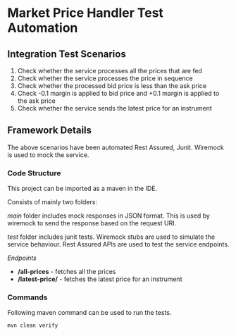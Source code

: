 # Market Price Handler Test Automation

## Integration Test Scenarios
1. Check whether the service processes all the prices that are fed
2. Check whether the service processes the price in sequence
3. Check whether the processed bid price is less than the ask price
4. Check -0.1 margin is applied to bid price and +0.1 margin is applied to the ask price
5. Check whether the service sends the latest price for an instrument

## Framework Details

The above scenarios have been automated Rest Assured, Junit. Wiremock is used to mock the service.

### Code Structure

This project can be imported as a maven in the IDE.

Consists of mainly two folders:

*main* folder includes mock responses in JSON format. This is used by wiremock to send the response based on the request URI.

*test* folder includes junit tests. Wiremock stubs are used to simulate the service behaviour. Rest Assured APIs are 
used to test the service endpoints.

*Endpoints*
- **/all-prices** - fetches all the prices
- **/latest-price/<instrument-name>** - fetches the latest price for an instrument

### Commands
Following maven command can be used to run the tests.

`mvn clean verify`
